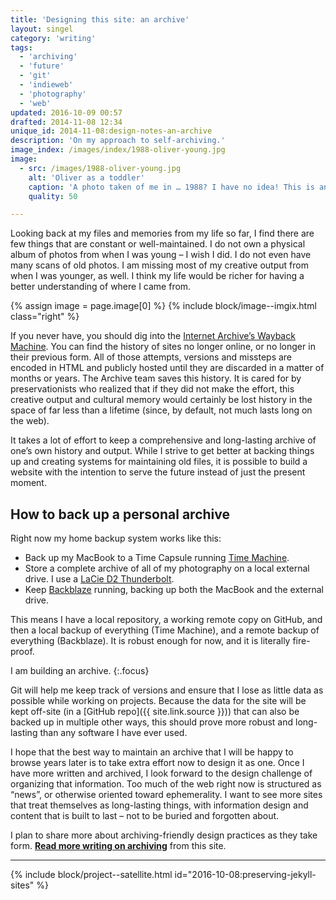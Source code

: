```yaml
---
title: 'Designing this site: an archive'
layout: singel
category: 'writing'
tags:
  - 'archiving'
  - 'future'
  - 'git'
  - 'indieweb'
  - 'photography'
  - 'web'
updated: 2016-10-09 00:57
drafted: 2014-11-08 12:34
unique_id: 2014-11-08:design-notes-an-archive
description: 'On my approach to self-archiving.'
image_index: /images/index/1988-oliver-young.jpg
image:
  - src: /images/1988-oliver-young.jpg
    alt: 'Oliver as a toddler'
    caption: 'A photo taken of me in … 1988? I have no idea! This is an example of why I miss having a complete archive.'
    quality: 50

---
```


Looking back at my files and memories from my life so far, I find there are few things that are constant or well-maintained. I do not own a physical album of photos from when I was young – I wish I did. I do not even have many scans of old photos. I am missing most of my creative output from when I was younger, as well. I think my life would be richer for having a better understanding of where I came from.

{% assign image = page.image[0] %}
{% include block/image--imgix.html class="right" %}

If you never have, you should dig into the [Internet Archive’s Wayback Machine](https://archive.org/web/). You can find the history of sites no longer online, or no longer in their previous form. All of those attempts, versions and missteps are encoded in HTML and publicly hosted until they are discarded in a matter of months or years. The Archive team saves this history. It is cared for by preservationists who realized that if they did not make the effort, this creative output and cultural memory would certainly be lost history in the space of far less than a lifetime (since, by default, not much lasts long on the web).

It takes a lot of effort to keep a comprehensive and long-lasting archive of one’s own history and output. While I strive to get better at backing things up and creating systems for maintaining old files, it is possible to build a website with the intention to serve the future instead of just the present moment.

<aside class="ancillary">
  <h2>How to back up a personal&nbsp;archive</h2>
  <p>Right now my home backup system works like this:</p>
  <ul>
    <li>Back up my MacBook to a Time Capsule running <a href="http://en.wikipedia.org/wiki/Time_Machine_(OS_X)">Time Machine</a>.</li>
    <li>Store a complete archive of all of my photography on a local external drive. I use a <a href="http://www.lacie.com/products/desktop-storage/d2-usb-3-thunderbolt-series/">LaCie D2 Thunderbolt</a>.</li>
    <li>Keep <a href="https://www.backblaze.com">Backblaze</a> running, backing up both the MacBook and the external drive.</li>
  </ul>
  <p>This means I have a local repository, a working remote copy on GitHub, and then a local backup of everything (Time Machine), and a remote backup of everything (Backblaze). It is robust enough for now, and it is literally fire-proof.</p>
</aside>

I am building an archive.
{:.focus}

Git will help me keep track of versions and ensure that I lose as little data as possible while working on projects. Because the data for the site will be kept off-site (in a [GitHub repo]({{ site.link.source }})) that can also be backed up in multiple other ways, this should prove more robust and long-lasting than any software I have ever used.

I hope that the best way to maintain an archive that I will be happy to browse years later is to take extra effort now to design it as one. Once I have more written and archived, I look forward to the design challenge of organizing that information. Too much of the web right now is structured as “news”, or otherwise oriented toward ephemerality. I want to see more sites that treat themselves as long-lasting things, with information design and content that is built to last – not to be buried and forgotten about.

I plan to share more about archiving-friendly design practices as they take form. **[Read more writing on archiving](/labels/archiving/)** from this site.

---

{% include block/project--satellite.html id="2016-10-08:preserving-jekyll-sites" %}
